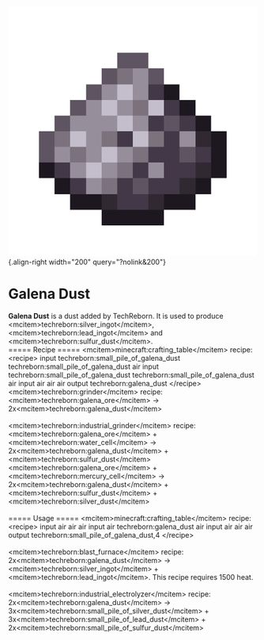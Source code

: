 ![Galena Dust](/media/mods/techreborn/galena_dust.png){.align-right width="200" query="?nolink&200"}

# Galena Dust

**Galena Dust** is a dust added by TechReborn. It is used to produce \<mcitem\>techreborn:silver_ingot\</mcitem\>, \<mcitem\>techreborn:lead_ingot\</mcitem\> and \<mcitem\>techreborn:sulfur_dust\</mcitem\>.\
===== Recipe ===== \<mcitem\>minecraft:crafting_table\</mcitem\> recipe: \<recipe\> input techreborn:small_pile_of_galena_dust techreborn:small_pile_of_galena_dust air input techreborn:small_pile_of_galena_dust techreborn:small_pile_of_galena_dust air input air air air output techreborn:galena_dust \</recipe\>\
\<mcitem\>techreborn:grinder\</mcitem\> recipe:\
\<mcitem\>techreborn:galena_ore\</mcitem\> -\> 2x\<mcitem\>techreborn:galena_dust\</mcitem\>\
\
\<mcitem\>techreborn:industrial_grinder\</mcitem\> recipe:\
\<mcitem\>techreborn:galena_ore\</mcitem\> + \<mcitem\>techreborn:water_cell\</mcitem\> -\> 2x\<mcitem\>techreborn:galena_dust\</mcitem\> + \<mcitem\>techreborn:sulfur_dust\</mcitem\>\
\<mcitem\>techreborn:galena_ore\</mcitem\> + \<mcitem\>techreborn:mercury_cell\</mcitem\> -\> 2x\<mcitem\>techreborn:galena_dust\</mcitem\> + \<mcitem\>techreborn:sulfur_dust\</mcitem\> + \<mcitem\>techreborn:silver_dust\</mcitem\>\
\
===== Usage ===== \<mcitem\>minecraft:crafting_table\</mcitem\> recipe: \<recipe\> input air air air input air techreborn:galena_dust air input air air air output techreborn:small_pile_of_galena_dust,4 \</recipe\>\
\
\<mcitem\>techreborn:blast_furnace\</mcitem\> recipe:\
2x\<mcitem\>techreborn:galena_dust\</mcitem\> -\> \<mcitem\>techreborn:silver_ingot\</mcitem\> + \<mcitem\>techreborn:lead_ingot\</mcitem\>. This recipe requires 1500 heat.\
\
\<mcitem\>techreborn:industrial_electrolyzer\</mcitem\> recipe:\
2x\<mcitem\>techreborn:galena_dust\</mcitem\> -\> 3x\<mcitem\>techreborn:small_pile_of_silver_dust\</mcitem\> + 3x\<mcitem\>techreborn:small_pile_of_lead_dust\</mcitem\> + 2x\<mcitem\>techreborn:small_pile_of_sulfur_dust\</mcitem\>
